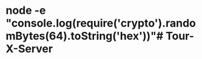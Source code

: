 # node -e "console.log(require('crypto').randomBytes(64).toString('hex'))"#   T o u r - X - S e r v e r  
 